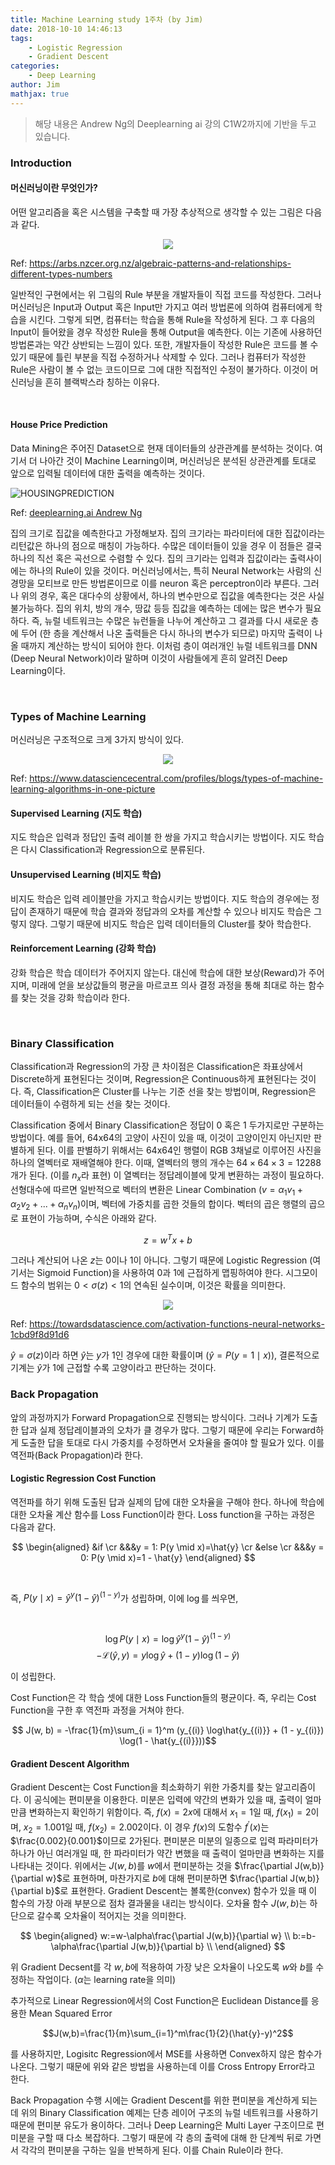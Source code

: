```yaml
---
title: Machine Learning study 1주차 (by Jim)
date: 2018-10-10 14:46:13
tags:
    - Logistic Regression
    - Gradient Descent
categories:
    - Deep Learning
author: Jim 
mathjax: true
---
```


> 해당 내용은 Andrew Ng의 Deeplearning ai 강의 C1W2까지에 기반을 두고 있습니다.

### Introduction

#### 머신러닝이란 무엇인가?

어떤 알고리즘을 혹은 시스템을 구축할 때 가장 추상적으로 생각할 수 있는 그림은 다음과 같다.

<center>
<img src="https://arbs.nzcer.org.nz/sites/default/files/media/images/input-output-machine.png">
</center>

Ref: <https://arbs.nzcer.org.nz/algebraic-patterns-and-relationships-different-types-numbers>

일반적인 구현에서는 위 그림의 Rule 부분을 개발자들이 직접 코드를 작성한다. 
그러나 머신러닝은 Input과 Output 혹은 Input만 가지고 여러 방법론에 의하여 컴퓨터에게 학습을 시킨다. 
그렇게 되면, 컴퓨터는 학습을 통해 Rule을 작성하게 된다. 
그 후 다음의 Input이 들어왔을 경우 작성한 Rule을 통해 Output을 예측한다.
이는 기존에 사용하던 방법론과는 약간 상반되는 느낌이 있다. 
또한, 개발자들이 작성한 Rule은 코드를 볼 수 있기 때문에 틀린 부분을 직접 수정하거나 삭제할 수 있다.
그러나 컴퓨터가 작성한 Rule은 사람이 볼 수 없는 코드이므로 그에 대한 직접적인 수정이 불가하다. 
이것이 머신러닝을 흔히 블랙박스라 칭하는 이유다.

<!--more-->

</br>

#### House Price Prediction

Data Mining은 주어진 Dataset으로 현재 데이터들의 상관관계를 분석하는 것이다.
여기서 더 나아간 것이 Machine Learning이며, 머신러닝은 분석된 상관관계를 토대로 앞으로 입력될 데이터에 대한 출력을 예측하는 것이다.

![HOUSINGPREDICTION](./images/ml-study-week1/housepriceprediction.png)

Ref: [deeplearning.ai Andrew Ng](https://www.youtube.com/watch?v=n1l-9lIMW7E&index=2&list=PLkDaE6sCZn6Ec-XTbcX1uRg2_u4xOEky0)

집의 크기로 집값을 예측한다고 가정해보자.
집의 크기라는 파라미터에 대한 집값이라는 리턴값은 하나의 점으로 매칭이 가능하다. 
수많은 데이터들이 있을 경우 이 점들은 결국 하나의 직선 혹은 곡선으로 수렴할 수 있다.
집의 크기라는 입력과 집값이라는 출력사이에는 하나의 Rule이 있을 것이다.
머신러닝에서는, 특히 Neural Network는 사람의 신경망을 모티브로 만든 방법론이므로 이를 neuron 혹은 perceptron이라 부른다. 
그러나 위의 경우, 혹은 대다수의 상황에서, 하나의 변수만으로 집값을 예측한다는 것은 사실 불가능하다.
집의 위치, 방의 개수, 땅값 등등 집값을 예측하는 데에는 많은 변수가 필요하다.
즉, 뉴럴 네트워크는 수많은 뉴런들을 나누어 계산하고 그 결과를 다시 새로운 층에 두어 (한 층을 계산해서 나온 출력들은 다시 하나의 변수가 되므로) 마지막 출력이 나올 때까지 계산하는 방식이 되어야 한다.
이처럼 층이 여러개인 뉴럴 네트워크를 DNN (Deep Neural Network)이라 말하며 이것이 사람들에게 흔히 알려진 Deep Learning이다.

</br>

### Types of Machine Learning

머신러닝은 구조적으로 크게 3가지 방식이 있다.

<center>
<img src="https://i.imgur.com/mZdJLdg.png">
</center>

Ref: <https://www.datasciencecentral.com/profiles/blogs/types-of-machine-learning-algorithms-in-one-picture>

#### Supervised Learning (지도 학습)

지도 학습은 입력과 정답인 출력 레이블 한 쌍을 가지고 학습시키는 방법이다.
지도 학습은 다시 Classification과 Regression으로 분류된다.

#### Unsupervised Learning (비지도 학습)

비지도 학습은 입력 레이블만을 가지고 학습시키는 방법이다.
지도 학습의 경우에는 정답이 존재하기 때문에 학습 결과와 정답과의 오차를 계산할 수 있으나 비지도 학습은 그렇지 않다.
그렇기 때문에 비지도 학습은 입력 데이터들의 Cluster를 찾아 학습한다.

#### Reinforcement Learning (강화 학습)

강화 학습은 학습 데이터가 주어지지 않는다. 대신에 학습에 대한 보상(Reward)가 주어지며, 미래에 얻을 보상값들의 평균을 마르코프 의사 결정 과정을 통해 최대로 하는 함수를 찾는 것을 강화 학습이라 한다.

</br>

### Binary Classification

Classification과 Regression의 가장 큰 차이점은 Classification은 좌표상에서 Discrete하게 표현된다는 것이며, Regression은 Continuous하게 표현된다는 것이다. 
즉, Classification은 Cluster를 나누는 기준 선을 찾는 방법이며, Regression은 데이터들이 수렴하게 되는 선을 찾는 것이다.

Classification 중에서 Binary Classification은 정답이 0 혹은 1 두가지로만 구분하는 방법이다. 예를 들어, 64x64의 고양이 사진이 있을 때, 이것이 고양이인지 아닌지만 판별하게 된다.
이를 판별하기 위해서는 64x64인 행렬이 RGB 3채널로 이루어진 사진을 하나의 열벡터로 재배열해야 한다.
이때, 열벡터의 행의 개수는 $64\times64\times3=12288$개가 된다. (이를 $n_x$라 표현)
이 열벡터는 정답레이블에 맞게 변환하는 과정이 필요하다.
선형대수에 따르면 일반적으로 벡터의 변환은 Linear Combination ($v=\alpha_1v_1+\alpha_2v_2+...+\alpha_nv_n$)이며, 벡터에 가중치를 곱한 것들의 합이다.
벡터의 곱은 행렬의 곱으로 표현이 가능하며, 수식은 아래와 같다.

$$z = w^Tx + b$$

그러나 계산되어 나온 $z$는 $0$이나 $1$이 아니다.
그렇기 때문에 Logistic Regression (여기서는 Sigmoid Function)을 사용하여 $0$과 $1$에 근접하게 맵핑하여야 한다.
시그모이드 함수의 범위는 $0<\sigma(z)<1$의 연속된 실수이며, 이것은 확률을 의미한다.

<center>
<img src="https://cdn-images-1.medium.com/max/800/1*Xu7B5y9gp0iL5ooBj7LtWw.png">
</center>

Ref: <https://towardsdatascience.com/activation-functions-neural-networks-1cbd9f8d91d6>

$\hat{y}=\sigma(z)$이라 하면 $\hat{y}$는 $y$가 $1$인 경우에 대한 확률이며 ($\hat{y}=P(y=1 \mid x)$), 결론적으로 기계는 $\hat{y}$가 $1$에 근접할 수록 고양이라고 판단하는 것이다.

### Back Propagation

앞의 과정까지가 Forward Propagation으로 진행되는 방식이다.
그러나 기계가 도출한 답과 실제 정답레이블과의 오차가 클 경우가 많다.
그렇기 때문에 우리는 Forward하게 도출한 답을 토대로 다시 가중치를 수정하면서 오차율을 줄여야 할 필요가 있다.
이를 역전파(Back Propagation)라 한다.

#### Logistic Regression Cost Function

역전파를 하기 위해 도출된 답과 실제의 답에 대한 오차율을 구해야 한다.
하나에 학습에 대한 오차율 계산 함수를 Loss Function이라 한다.
Loss function을 구하는 과정은 다음과 같다.
</br>

$$
\begin{aligned}
&if \cr
&&&y = 1: P(y \mid x)=\hat{y} \cr
&else \cr
&&&y = 0: P(y \mid x)=1 - \hat{y}
\end{aligned}
$$

</br>

즉, $P(y \mid x)=\hat{y}^y(1 - \hat{y})^{(1 - y)}$가 성립하며, 이에 $\log$를 씌우면,

</br>

$$
\log P(y \mid x) = \log\hat{y}^y(1 - \hat{y})^{(1 - y)}
$$
$$
-\mathcal{L}(\hat{y}, y) = y\log\hat{y} + (1 - y)\log(1 - \hat{y})
$$

이 성립한다.

Cost Function은 각 학습 셋에 대한 Loss Function들의 평균이다. 즉, 우리는 Cost Function을 구한 후 역전파 과정을 거쳐야 한다.

$$ J(w, b) = -\frac{1}{m}\sum_{i = 1}^m (y_{(i)} \log\hat{y_{(i)}} + (1 - y_{(i)}) \log(1 - \hat{y_{(i)}}))$$

#### Gradient Descent Algorithm

Gradient Descent는 Cost Function을 최소화하기 위한 가중치를 찾는 알고리즘이다.
이 공식에는 편미분을 이용한다.
미분은 입력에 약간의 변화가 있을 때, 출력이 얼마만큼 변화하는지 확인하기 위함이다.
즉, $f(x)=2x$에 대해서 $x_1=1$일 때, $f(x_1)=2$이며, $x_2=1.001$일 때, $f(x_2)=2.002$이다.
이 경우 $f(x)$의 도함수 $f^\prime(x)$는 $\frac{0.002}{0.001}$이므로 $2$가된다.
편미분은 미분의 일종으로 입력 파라미터가 하나가 아닌 여러개일 때, 한 파라미터가 약간 변했을 때 출력이 얼마만큼 변화하는 지를 나타내는 것이다.
위에서는 $J(w,b)$를 $w$에서 편미분하는 것을 $\frac{\partial J(w,b)}{\partial w}$로 표현하며, 마찬가지로 $b$에 대해 편미분하면 $\frac{\partial J(w,b)}{\partial b}$로 표현한다.
Gradient Descent는 볼록한(convex) 함수가 있을 때 이 함수의 가장 아래 부분으로 점차 결과물을 내리는 방식이다.
오차율 함수 $J(w,b)$는 하단으로 갈수록 오차율이 적어지는 것을 의미한다.

$$
\begin{aligned}
w:=w-\alpha\frac{\partial J(w,b)}{\partial w} \\
b:=b-\alpha\frac{\partial J(w,b)}{\partial b} \\
\end{aligned}
$$

위 Gradient Decsent를 각 $w,b$에 적용하여 가장 낮은 오차율이 나오도록 $w$와 $b$를 수정하는 작업이다. ($\alpha$는 learning rate을 의미)

추가적으로 Linear Regression에서의 Cost Function은 Euclidean Distance를 응용한 Mean Squared Error

$$J(w,b)=\frac{1}{m}\sum_{i=1}^m\frac{1}{2}(\hat{y}-y)^2$$

를 사용하지만, Logisitc Regression에서 MSE를 사용하면 Convex하지 않은 함수가 나온다. 그렇기 때문에 위와 같은 방법을 사용하는데 이를 Cross Entropy Error라고 한다.

Back Propagation 수행 시에는 Gradient Descent를 위한 편미분을 계산하게 되는데 위의 Binary Classification 예제는 단층 레이어 구조의 뉴럴 네트워크를 사용하기 때문에 편미분 유도가 용이하다.
그러나 Deep Learning은 Multi Layer 구조이므로 편미분을 구할 때 다소 복잡하다.
그렇기 때문에 각 층의 출력에 대해 한 단계씩 뒤로 가면서 각각의 편미분을 구하는 일을 반복하게 된다. 이를 Chain Rule이라 한다.
